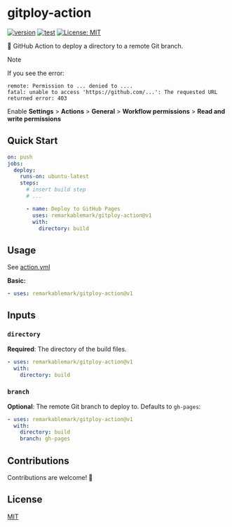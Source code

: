 # gitploy-action

[![version](https://badgen.net/github/release/remarkablemark/gitploy-action)](https://github.com/remarkablemark/gitploy-action/releases)
[![test](https://github.com/remarkablemark/gitploy-action/actions/workflows/test.yml/badge.svg)](https://github.com/remarkablemark/gitploy-action/actions/workflows/test.yml)
[![License: MIT](https://img.shields.io/badge/License-MIT-blue.svg)](https://opensource.org/licenses/MIT)

🚀 GitHub Action to deploy a directory to a remote Git branch.

> [!NOTE]
>
> If you see the error:
>
> ```
> remote: Permission to ... denied to ....
> fatal: unable to access 'https://github.com/...': The requested URL returned error: 403
> ```
>
> Enable **Settings** > **Actions** > **General** > **Workflow permissions** > **Read and write permissions**

## Quick Start

```yaml
on: push
jobs:
  deploy:
    runs-on: ubuntu-latest
    steps:
      # insert build step
      # ...

      - name: Deploy to GitHub Pages
        uses: remarkablemark/gitploy-action@v1
        with:
          directory: build
```

## Usage

See [action.yml](action.yml)

**Basic:**

```yaml
- uses: remarkablemark/gitploy-action@v1
```

## Inputs

### `directory`

**Required**: The directory of the build files.

```yaml
- uses: remarkablemark/gitploy-action@v1
  with:
    directory: build
```

### `branch`

**Optional**: The remote Git branch to deploy to. Defaults to `gh-pages`:

```yaml
- uses: remarkablemark/gitploy-action@v1
  with:
    directory: build
    branch: gh-pages
```

## Contributions

Contributions are welcome! 👋

## License

[MIT](LICENSE)
